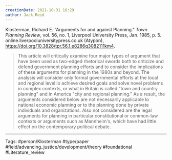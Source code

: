 ```yaml
---
creationDate: 2021-10-31 18:29
author: Jack Reid
---
```


Klosterman, Richard E. “Arguments for and against Planning.” *Town Planning Review*, vol. 56, no. 1, Liverpool University Press, Jan. 1985, p. 5. online.liverpooluniversitypress.co.uk (Atypon), https://doi.org/10.3828/tpr.56.1.e8286q3082111km4.

> This article will critically examine four major types of argument that have been used as two-edged rhetorical swords both to criticize and defend government planning efforts and to consider the implications of these arguments for planning in the 1980s and beyond. The analysis will consider only formal governmental efforts at the local and regional level lo achieve desired goals and solve novel problems in complex contexts, or what in Britain is called "town and country planning" and in America "city and regional planning."  As a result, the arguments considered below are not necessarily applicable lo national economic planning or to the planning done by private individuals and organizations. Also not considered are the legal arguments for planning in particular constitutional or common-law contexts or arguments such as Mannheim's, which have had little effect on the contemporary political debate.

---
Tags:
#person/Klosterman
#type/paper
#field/advancing_justice/development/theory
#foundational
#Literature_review